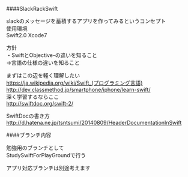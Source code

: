 ####SlackRackSwift

slackのメッセージを蓄積するアプリを作ってみるというコンセプト  
使用環境  
Swift2.0
Xcode7  

方針  
・SwiftとObjective-の違いを知ること  
→言語の仕様の違いを知ること

まずはこの辺を軽く理解したい  
https://ja.wikipedia.org/wiki/Swift_(プログラミング言語)  
http://dev.classmethod.jp/smartphone/iphone/learn-swift/  
深く学習するならここ  
http://swiftdoc.org/swift-2/  

SwiftDocの書き方
http://d.hatena.ne.jp/tsntsumi/20140809/HeaderDocumentationInSwift  

####ブランチ内容

勉強用のブランチとして  
StudySwiftForPlayGroundで行う  

アプリ対応ブランチは別途考えます 
